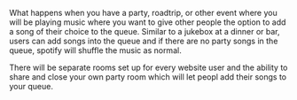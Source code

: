 What happens when you have a party, roadtrip, or other event where you will be playing music where you want to give other people the option to add a song of their choice to the queue. Similar to a jukebox at a dinner or bar, users can add songs into the queue and if there are no party songs in the queue, spotify will shuffle the music as normal.

There will be separate rooms set up for every website user and the ability to share and close your own party room which will let peopl add their songs to your queue.
